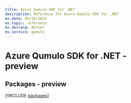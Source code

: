 ```yaml
---
title: Azure Qumulo SDK for .NET
description: Reference for Azure Qumulo SDK for .NET
ms.date: 05/16/2025
ms.topic: reference
ms.devlang: dotnet
ms.service: qumulo
---
```

# Azure Qumulo SDK for .NET - preview
## Packages - preview
[!INCLUDE [packages](qumulo-index.md)]